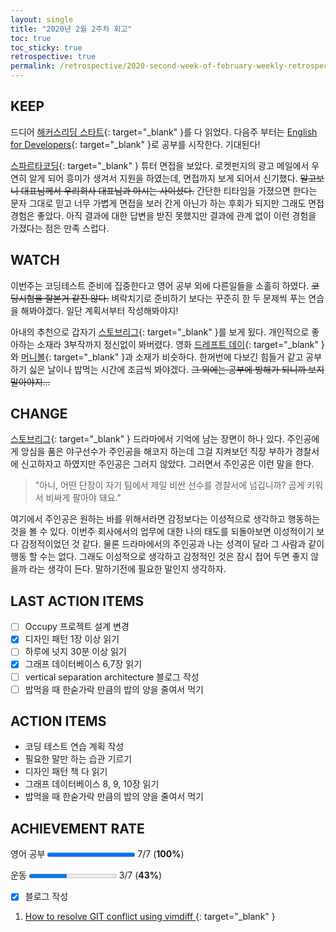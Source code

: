```yaml
---
layout: single
title: "2020년 2월 2주차 회고"
toc: true
toc_sticky: true
retrospective: true
permalink: /retrospective/2020-second-week-of-february-weekly-retrospective/
---
```


## KEEP

드디어 [해커스리딩 스타트](http://www.yes24.com/Product/Goods/376479){: target="\_blank" }를 다 읽었다. 다음주 부터는 [English for Developers](http://www.yes24.com/Product/Goods/19992192){: target="\_blank" }로 공부를 시작한다. 기대된다!

[스파르타코딩](https://spartacodingclub.kr/){: target="\_blank" } 튜터 면접을 보았다. 로켓펀지의 광고 메일에서 우연히 알게 되어 흥미가 생겨서 지원을 하였는데, 면접까지 보게 되어서 신기했다. ~~알고보니 대표님께서 우리회사 대표님과 아시는 사이셨다.~~ 간단한 티타임을 가졌으면 한다는 문자 그대로 믿고 너무 가볍게 면접을 보러 간게 아닌가 하는 후회가 되지만 그래도 면접 경험은 좋았다. 아직 결과에 대한 답변을 받진 못했지만 결과에 관계 없이 이런 경험을 가졌다는 점은 만족 스럽다.

## WATCH

이번주는 코딩테스트 준비에 집중한다고 영어 공부 외에 다른일들을 소홀히 하였다. ~~코딩시험을 잘본거 같진 않다.~~ 벼락치기로 준비하기 보다는 꾸준히 한 두 문제씩 푸는 연습을 해봐야겠다. 일단 계획서부터 작성해봐야지!

아내의 추천으로 갑자기 [스토브리그](https://programs.sbs.co.kr/drama/stoveleague/){: target="\_blank" }를 보게 됬다. 개인적으로 좋아하는 소재라 3부작까지 정신없이 봐버렸다. 영화 [드레프트 데이](https://movie.naver.com/movie/bi/mi/basic.nhn?code=110649){: target="\_blank" }와 [머니볼](https://movie.naver.com/movie/bi/mi/basic.nhn?code=51786){: target="\_blank" }과 소재가 비슷하다. 한꺼번에 다보긴 힘들거 같고 공부하기 싫은 날이나 밥먹는 시간에 조금씩 봐야겠다. ~~그 외에는 공부에 방해가 되니까 보지 말아야지...~~

## CHANGE

[스토브리그](https://programs.sbs.co.kr/drama/stoveleague/){: target="\_blank" } 드라마에서 기억에 남는 장면이 하나 있다.
주인공에게 앙심을 품은 야구선수가 주인공을 해코지 하는데 그걸 지켜보던 직장 부하가 경찰서에 신고하자고 하였지만 주인공은 그러지 않았다. 그러면서 주인공은 이런 말을 한다.

> "아니, 어떤 단장이 자기 팀에서 제일 비싼 선수를 경찰서에 넘깁니까? 곱게 키워서 비싸게 팔아야 돼요."

여기에서 주인공은 원하는 바를 위해서라면 감정보다는 이성적으로 생각하고 행동하는 것을 볼 수 있다. 이번주 회사에서의 업무에 대한 나의 태도를 되돌아보면 이성적이기 보다 감정적이었던 것 같다. 물론 드라마에서의 주인공과 나는 성격이 달라 그 사람과 같이 행동 할 수는 없다. 그래도 이성적으로 생각하고 감정적인 것은 잠시 접어 두면 좋지 않을까 라는 생각이 든다. 말하기전에 필요한 말인지 생각하자.

## LAST ACTION ITEMS

- [ ] Occupy 프로젝트 설계 변경
- [x] 디자인 패턴 1장 이상 읽기
- [ ] 하루에 넛지 30분 이상 읽기
- [x] 그래프 데이터베이스 6,7장 읽기
- [ ] vertical separation architecture 블로그 작성
- [ ] 밥먹을 때 한숟가락 만큼의 밥의 양을 줄여서 먹기

## ACTION ITEMS

- 코딩 테스트 연습 계획 작성
- 필요한 말만 하는 습관 기르기
- 디자인 패턴 책 다 읽기
- 그래프 데이터베이스 8, 9, 10장 읽기
- 밥먹을 때 한숟가락 만큼의 밥의 양을 줄여서 먹기

## ACHIEVEMENT RATE

영어 공부
<progress value="7" max="7"></progress>
7/7 (<b>100%</b>)

운동
<progress value="3" max="7"></progress>
3/7 (<b>43%</b>)

- [x] 블로그 작성

1. [How to resolve GIT conflict using vimdiff
   ](/tutorials/git-mergetool-vimdiff-tutorial/){: target="\_blank" }
